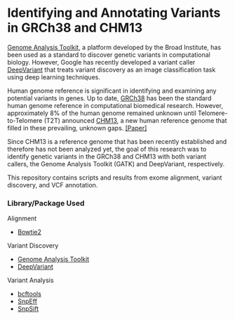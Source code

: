# Identifying and Annotating Variants in GRCh38 and CHM13

[Genome Analysis Toolkit](https://gatk.broadinstitute.org/hc/en-us), a platform developed by the Broad Institute, has been used as a standard to discover genetic variants in computational biology. However, Google has recently developed a variant caller [DeepVariant](https://google.github.io/deepvariant/)  that treats variant discovery as an image classification task using deep learning techniques.

Human genome reference is significant in identifying and examining any potential variants in genes. Up to date, [GRCh38](https://www.ncbi.nlm.nih.gov/assembly/GCF_000001405.26/) has been the standard human genome reference in computational biomedical research. However, approximately 8% of the human genome remained unknown until Telomere-to-Telomere (T2T) announced [CHM13](https://www.ncbi.nlm.nih.gov/assembly/GCA_009914755.3/), a new human reference genome that filled in these prevailing, unknown gaps. [[Paper]](https://www.biorxiv.org/content/10.1101/2021.07.12.452063v1.full) 

Since CHM13 is a reference genome that has been recently established and therefore has not been analyzed yet, the goal of this research was to identify genetic variants in the GRCh38 and CHM13 with both variant callers, the Genome Analysis Toolkit (GATK) and DeepVariant, respectively.

This repository contains scripts and results from exome alignment, variant discovery, and VCF annotation. 

### Library/Package Used 

Alignment
* [Bowtie2](https://github.com/BenLangmead/bowtie2)

Variant Discovery
* [Genome Analysis Toolkit](https://gatk.broadinstitute.org/hc/en-us)
* [DeepVariant](https://google.github.io/deepvariant/)  

Variant Analysis
* [bcftools](http://samtools.github.io/bcftools/bcftools.html)
* [SnpEff](https://www.ncbi.nlm.nih.gov/pmc/articles/PMC3679285/)
* [SnpSift](https://www.ncbi.nlm.nih.gov/pmc/articles/PMC3679285/)




